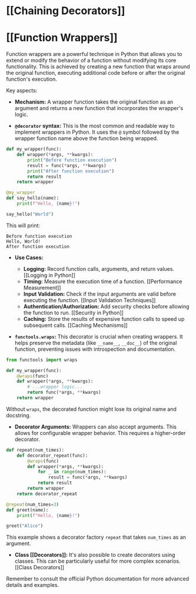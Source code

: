 # [[Chaining Decorators]]
# [[Function Wrappers]] 
Function wrappers are a powerful technique in Python that allows you to extend or modify the behavior of a function without modifying its core functionality.  This is achieved by creating a new function that wraps around the original function, executing additional code before or after the original function's execution.

Key aspects:

* **Mechanism:**  A wrapper function takes the original function as an argument and returns a new function that incorporates the wrapper's logic.

* **`@decorator` syntax:** This is the most common and readable way to implement wrappers in Python.  It uses the `@` symbol followed by the wrapper function name above the function being wrapped.

```python
def my_wrapper(func):
    def wrapper(*args, **kwargs):
        print("Before function execution")
        result = func(*args, **kwargs)
        print("After function execution")
        return result
    return wrapper

@my_wrapper
def say_hello(name):
    print(f"Hello, {name}!")

say_hello("World")
```

This will print:

```
Before function execution
Hello, World!
After function execution
```

* **Use Cases:**
    * **Logging:**  Record function calls, arguments, and return values. [[Logging in Python]]
    * **Timing:** Measure the execution time of a function. [[Performance Measurement]]
    * **Input Validation:** Check if the input arguments are valid before executing the function. [[Input Validation Techniques]]
    * **Authentication/Authorization:**  Add security checks before allowing the function to run. [[Security in Python]]
    * **Caching:** Store the results of expensive function calls to speed up subsequent calls. [[Caching Mechanisms]]


* **`functools.wraps`:** This decorator is crucial when creating wrappers. It helps preserve the metadata (like `__name__`, `__doc__`) of the original function, preventing issues with introspection and documentation.

```python
from functools import wraps

def my_wrapper(func):
    @wraps(func)
    def wrapper(*args, **kwargs):
        # ...wrapper logic...
        return func(*args, **kwargs)
    return wrapper

```

Without `wraps`, the decorated function might lose its original name and docstring.


* **Decorator Arguments:**  Wrappers can also accept arguments.  This allows for configurable wrapper behavior.  This requires a higher-order decorator.

```python
def repeat(num_times):
    def decorator_repeat(func):
        @wraps(func)
        def wrapper(*args, **kwargs):
            for _ in range(num_times):
                result = func(*args, **kwargs)
            return result
        return wrapper
    return decorator_repeat

@repeat(num_times=3)
def greet(name):
    print(f"Hello, {name}!")

greet("Alice")
```


This example shows a decorator factory `repeat` that takes `num_times` as an argument.


* **Class [[Decorators]]:** It's also possible to create decorators using classes. This can be particularly useful for more complex scenarios. [[Class Decorators]]

Remember to consult the official Python documentation for more advanced details and examples.
